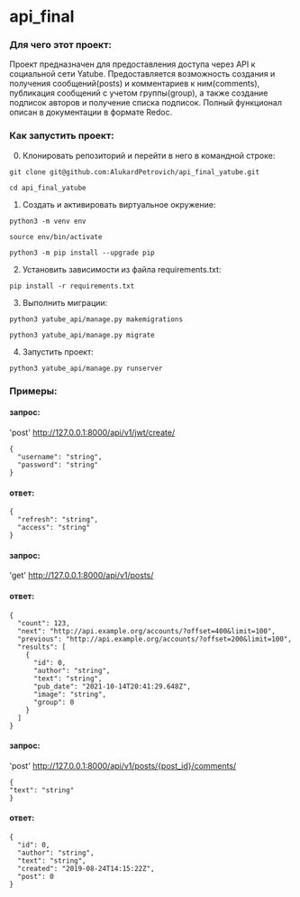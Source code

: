 # api_final
### Для чего этот проект:
Проект предназначен для предоставления доступа через API к социальной сети Yatube.
Предоставляется возможность создания и получения сообщений(posts) и комментариев к ним(comments), публикация сообщений с учетом группы(group), а также создание подписок авторов и получение списка подписок. Полный функционал описан в документации в формате Redoc.

### Как запустить проект:

0. Клонировать репозиторий и перейти в него в командной строке:

  ```
  git clone git@github.com:AlukardPetrovich/api_final_yatube.git
  ```

  ```
  cd api_final_yatube
  ```

1. Cоздать и активировать виртуальное окружение:

  ```
  python3 -m venv env
  ```

  ```
  source env/bin/activate
  ```

  ```
  python3 -m pip install --upgrade pip
  ```

2. Установить зависимости из файла requirements.txt:

  ```
  pip install -r requirements.txt
  ```

3. Выполнить миграции:

  ```
  python3 yatube_api/manage.py makemigrations
  ```

  ```
  python3 yatube_api/manage.py migrate
  ```

4. Запустить проект:

  ```
  python3 yatube_api/manage.py runserver
  ```

### Примеры:

#### запрос:
'post' http://127.0.0.1:8000/api/v1/jwt/create/
```
{
  "username": "string",
  "password": "string"
}
```
#### ответ:
```
{
  "refresh": "string",
  "access": "string"
}
```

#### запрос:
'get' http://127.0.0.1:8000/api/v1/posts/

#### ответ:
```
{
  "count": 123,
  "next": "http://api.example.org/accounts/?offset=400&limit=100",
  "previous": "http://api.example.org/accounts/?offset=200&limit=100",
  "results": [
    {
      "id": 0,
      "author": "string",
      "text": "string",
      "pub_date": "2021-10-14T20:41:29.648Z",
      "image": "string",
      "group": 0
    }
  ]
}
```

#### запрос:
'post' http://127.0.0.1:8000/api/v1/posts/{post_id}/comments/
```
{
"text": "string"
}
```
#### ответ:
```
{
  "id": 0,
  "author": "string",
  "text": "string",
  "created": "2019-08-24T14:15:22Z",
  "post": 0
}
```
